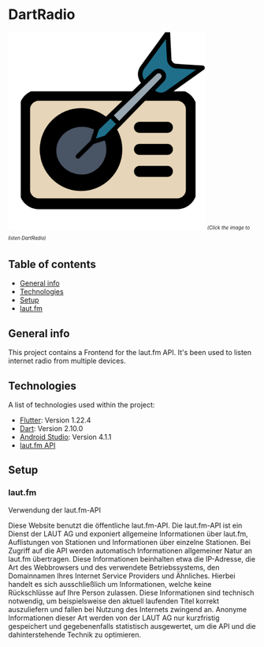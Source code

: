 # DartRadio

[<img src="https://github.com/Pat992/DartRadio/blob/main/lib/documentation/design/IconsPNG/favicon.png" width="400" height="400">](https://pat992.github.io/DartRadio/#/)
<sub><sup>_(Click the image to listen DartRadio)_</sup></sub>



## Table of contents
* [General info](#general-info)
* [Technologies](#technologies)
* [Setup](#setup)
* [laut.fm](#laut.fm)

## General info
This project contains a Frontend for the laut.fm API.
It's been used to listen internet radio from multiple devices.

## Technologies
A list of technologies used within the project:
* [Flutter](https://flutter.dev/): Version 1.22.4
* [Dart](https://dart.dev/): Version 2.10.0
* [Android Studio](https://developer.android.com/studio): Version 4.1.1
* [laut.fm API](https://api.laut.fm/)


## Setup


### laut.fm
Verwendung der laut.fm-API

Diese Website benutzt die öffentliche laut.fm-API.
Die laut.fm-API ist ein Dienst der LAUT AG und exponiert allgemeine Informationen über laut.fm, Auflistungen von Stationen und Informationen über einzelne Stationen. Bei Zugriff auf die API werden automatisch Informationen allgemeiner Natur an laut.fm übertragen. Diese Informationen beinhalten etwa die IP-Adresse, die Art des Webbrowsers und des verwendete Betriebssystems, den Domainnamen Ihres Internet Service Providers und Ähnliches. Hierbei handelt es sich ausschließlich um Informationen, welche keine Rückschlüsse auf Ihre Person zulassen. Diese Informationen sind technisch notwendig, um beispielsweise den aktuell laufenden Titel korrekt auszuliefern und fallen bei Nutzung des Internets zwingend an. Anonyme Informationen dieser Art werden von der LAUT AG nur kurzfristig gespeichert und gegebenenfalls statistisch ausgewertet, um die API und die dahinterstehende Technik zu optimieren.
